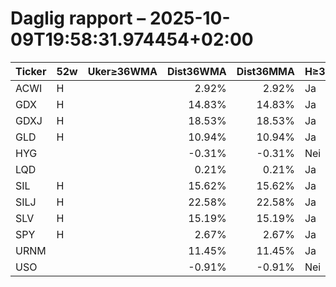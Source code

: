 # Daglig rapport – 2025-10-09T19:58:31.974454+02:00

| Ticker | 52w | Uker≥36WMA | Dist36WMA | Dist36MMA | H≥36 | D≥36 | W≥36 | M≥36 | RSI14(D) | MACD(D) | MACDcross(D) | GDX/GLD>50 | SIL/SLV>50 | Vol20 |
|---|---|---:|---:|---:|---|---|---|---|---:|---:|---|---|---|---|
| ACWI | H |  | 2.92% | 2.92% | Ja | Ja | Ja | Ja | 66.06 | 1.43 | Nei |  |  |  |
| GDX | H |  | 14.83% | 14.83% | Ja | Ja | Ja | Ja | 79.17 | 3.742 | Nei |  |  |  |
| GDXJ | H |  | 18.53% | 18.53% | Ja | Ja | Ja | Ja | 82.95 | 5.467 | Nei |  |  |  |
| GLD | H |  | 10.94% | 10.94% | Ja | Ja | Ja | Ja | 90.36 | 10.866 | Nei |  |  |  |
| HYG |  |  | -0.31% | -0.31% | Nei | Nei | Nei | Nei | 29.29 | 0.007 | Nei |  |  |  |
| LQD |  |  | 0.21% | 0.21% | Ja | Ja | Ja | Ja | 40.21 | 0.191 | Nei |  |  |  |
| SIL | H |  | 15.62% | 15.62% | Ja | Ja | Ja | Ja | 78.13 | 3.43 | Nei |  |  |  |
| SILJ | H |  | 22.58% | 22.58% | Ja | Ja | Ja | Ja | 82.55 | 1.413 | Nei |  |  |  |
| SLV | H |  | 15.19% | 15.19% | Ja | Ja | Ja | Ja | 85.06 | 1.939 | Nei |  |  |  |
| SPY | H |  | 2.67% | 2.67% | Ja | Ja | Ja | Ja | 66.23 | 6.167 | Nei |  |  |  |
| URNM |  |  | 11.45% | 11.45% | Ja | Ja | Ja | Ja | 68.07 | 2.449 | Nei |  |  |  |
| USO |  |  | -0.91% | -0.91% | Nei | Nei | Nei | Nei | 45.28 | -0.412 | Nei |  |  |  |